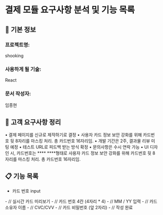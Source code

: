 # 결제 모듈 요구사항 분석 및 기능 목록

## 📌 기본 정보
### 프로젝트명: 
shooking

### 사용하게 될 기술: 
React

### 문서 작성자: 
임종현

## 📝 고객 요구사항 정리
•  결제 페이지를 신규로 제작하기로 결정
•  사용자 카드 정보 보안 강화를 위해 카드번호 뒷 8자리를 마스킹 처리. 총 카드번호 16자리임.
•  개발 기간은 2주, 결과물 리뷰 미팅 예정
•  테스트 URL로 피드백 받는 방식 확정
•  문의사항은 수시 연락 가능
•  UI 디자인 시, 카드번호는 **** ****형태로 사용자 카드 정보 보안 강화를 위해 카드번호 뒷 8자리를 마스킹 처리. 총 카드번호 16자리임.

## 📋 기능 목록
- 카드 번호 input
 <CardRegisterPage />
- <CardPreview />          // 실시간 카드 미리보기
- <CardNumberInput />      // 카드 번호 4칸 (4자리 * 4)
- <CardExpiryInput />      // MM / YY 입력
- <CardOwnerInput />       // 카드 소유자 이름
- <CardCVCInput />         // CVC/CVV
- <CardPasswordInput />    // 카드 비밀번호 (앞 2자리)
- <SubmitButton />         // 작성 완료

 
 


